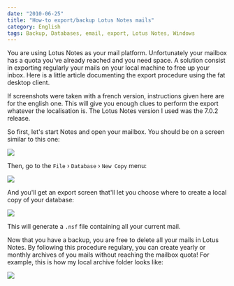 ```yaml
---
date: "2010-06-25"
title: "How-to export/backup Lotus Notes mails"
category: English
tags: Backup, Databases, email, export, Lotus Notes, Windows
---
```


You are using Lotus Notes as your mail platform. Unfortunately your mailbox has a quota you've already reached and you need space. A solution consist in exporting regularly your mails on your local machine to free up your inbox. Here is a little article documenting the export procedure using the fat desktop client.

If screenshots were taken with a french version, instructions given here are for the english one. This will give you enough clues to perform the export whatever the localisation is. The Lotus Notes version I used was the 7.0.2 release.

So first, let's start Notes and open your mailbox. You should be on a screen similar to this one:

![](/uploads/2010/lotus-notes-mail-main-screen.png)

Then, go to the `File` › `Database` › `New Copy` menu:

![](/uploads/2010/lotus-notes-database-export-menu.png)

And you'll get an export screen that'll let you choose where to create a local copy of your database:

![](/uploads/2010/export-screen.png)

This will generate a `.nsf` file containing all your current mail.

Now that you have a backup, you are free to delete all your mails in Lotus Notes. By following this procedure regulary, you can create yearly or monthly archives of you mails without reaching the mailbox quota! For example, this is how my local archive folder looks like:

![](/uploads/2010/lotus-notes-exported-mail-archives.png)

